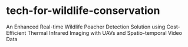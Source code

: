 # tech-for-wildlife-conservation
An Enhanced Real-time Wildlife Poacher Detection Solution using Cost-Efficient Thermal Infrared Imaging with UAVs and Spatio-temporal Video Data 
